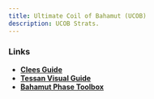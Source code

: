 ```yaml
---
title: Ultimate Coil of Bahamut (UCOB)
description: UCOB Strats.
---
```


### Links ###
- [**Clees Guide**](https://clees.me/guides/ucob/)
- [**Tessan Visual Guide**](https://www.youtube.com/watch?v=c46-skQrnOA)
- [**Bahamut Phase Toolbox**](https://clees.me/guides/ucob/) 
